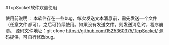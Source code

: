 #TcpSocket软件欢迎使用

使用前说明：
本软件存在一些bug，每次发送文本消息前，需先发送一个文件（任意文件都可），之后可持续使用。如果没有发送文件，则发送消息时，程序崩溃。
源码文件地址：git clone https://github.com/1525360375/TcpSocket/
源码提供，可自行修改bug。
